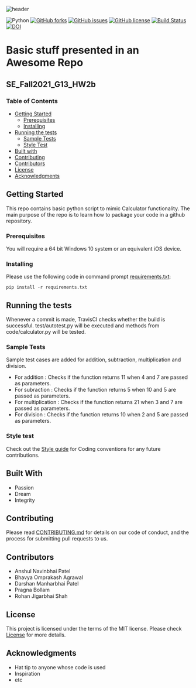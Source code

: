 ![header](https://capsule-render.vercel.app/api?type=rect&color=gradient&height=300&section=header&text=Calculator&fontSize=90)

![Python](https://img.shields.io/badge/python-3670A0?style=flat&logo=python&logoColor=ffdd54)
[![GitHub forks](https://img.shields.io/github/forks/anshulp2912/SE_Fall2021_G13_HW2b)](https://github.com/anshulp2912/SE_Fall2021_G13_HW2b/network)
[![GitHub issues](https://img.shields.io/github/issues/anshulp2912/SE_Fall2021_G13_HW2b?style=flat)](https://github.com/anshulp2912/SE_Fall2021_G13_HW2b/issues)
[![GitHub license](https://img.shields.io/github/license/anshulp2912/SE_Fall2021_G13_HW2b?style=flat)](https://github.com/anshulp2912/SE_Fall2021_G13_HW2b/blob/main/LICENSE)
[![Build Status](https://app.travis-ci.com/anshulp2912/SE_Fall2021_G13_HW2b.svg?branch=main)](https://app.travis-ci.com/anshulp2912/SE_Fall2021_G13_HW2b)
[![DOI](https://zenodo.org/badge/400851928.svg)](https://zenodo.org/badge/latestdoi/400851928)

#  Basic stuff presented in an Awesome Repo
## SE_Fall2021_G13_HW2b
### Table of Contents
- [Getting Started](#GettingStarted)
    - [Prerequisites](#prerequisites)
    - [Installing](#installing)
- [Running the tests](#runtest)
    - [Sample Tests](#sampletest)
    - [Style Test](#styletest)
- [Built with](#built)
- [Contributing](#contributing)
- [Contributors](#contributors)
- [License](#license)
- [Acknowledgments](#acknowledgement)
## Getting Started <a name="GettingStarted"></a>

This repo contains basic python script to mimic Calculator functionality. The main purpose of the repo is to learn how to package your code in a github repository.

### Prerequisites <a name="prerequisites"></a>

You will require a 64 bit Windows 10 system or an equivalent iOS device.

### Installing <a name="installing"></a>

Please use the following code in command prompt [requirements.txt](https://github.com/anshulp2912/SE_Fall2021_G13_HW2b/blob/main/requirements.txt):<br>

    pip install -r requirements.txt

## Running the tests <a name="runtest"></a>

Whenever a commit is made, TravisCI checks whether the build is successful. test/autotest.py will be executed and methods from code/calculator.py will be tested. 

### Sample Tests <a name="sampletest"></a>

Sample test cases are added for addition, subtraction, multiplication and division. <br>
- For addition : Checks if the function returns 11 when 4 and 7 are passed as parameters. <br>
- For subraction : Checks if the function returns 5 when 10 and 5 are passed as parameters. <br>
- For multiplication : Checks if the function returns 21 when 3 and 7 are passed as parameters. <br>
- For division : Checks if the function returns 10 when 2 and 5 are passed as parameters. <br>

### Style test <a name="styletest"></a>

Check out the [Style guide](https://github.com/anshulp2912/SE_Fall2021_G13_HW2b/blob/main/CONTRIBUTING.md) for Coding conventions for any future contributions.

## Built With <a name="built"></a>

  - Passion
  - Dream
  - Integrity

## Contributing <a name="contributing"></a>

Please read [CONTRIBUTING.md](CONTRIBUTING.md) for details on our code
of conduct, and the process for submitting pull requests to us.

## Contributors <a name="contributors"></a>

  - Anshul Navinbhai Patel
  - Bhavya Omprakash Agrawal
  - Darshan Manharbhai Patel
  - Pragna Bollam
  - Rohan Jigarbhai Shah

## License <a name="license"></a>

This project is licensed under the terms of the MIT license.
Please check [License](https://github.com/anshulp2912/SE_Fall2021_G13_HW2b/blob/main/LICENSE) for more details.

## Acknowledgments <a name="acknowledgement"></a>

  - Hat tip to anyone whose code is used
  - Inspiration
  - etc
